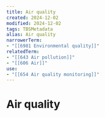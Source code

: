 ```yaml
---
title: Air quality
created: 2024-12-02
modified: 2024-12-02
tags: TBSMetadata
alias: Air quality
narrowerTerm:
- "[[6981 Environmental quality]]"
relatedTerm:
- "[[643 Air pollution]]"
- "[[606 Air]]"
use:
- "[[654 Air quality monitoring]]"
---
```

# Air quality
